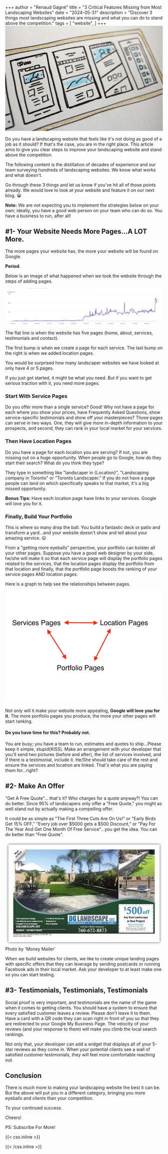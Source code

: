 +++
author = "Renaud Gagné"
title = "3 Critical Features Missing from Most Landscaping Websites"
date = "2024-05-31"
description = "Discover 3 things most landscaping websites are missing and what you can do to stand above the competition."
tags = [
    "website",
]
+++
![Drawing of websites](featured.jpg "What Is Missing On Most Landscaping Websites")

Do you have a landscaping website that feels like it's not doing as good of a job as it should? If that's the case, you are in the right place. This article aims to give you clear steps to improve your landscaping website and stand above the competition. 

The following content is the distillation of decades of experience and our team surveying hundreds of landscaping websites. We know what works and what doesn't.

Go through these 3 things and let us know if you've hit all of those points already. We would love to look at your website and feature it on our next blog. 😀

**Note:** We are not expecting you to implement the strategies below on your own; ideally, you have a good web person on your team who can do so. You have a business to run, after all!

## #1- Your Website Needs More Pages...A LOT More.

The more pages your website has, the more your website will be found on Google.

**Period.** 

Below is an image of what happened when we took the website through the steps of adding pages.

![Graph showing the increase in traffic when more pages are added to a landscaping website](more_pages_more_eyeballs.jpg "More Pages More Eyeballs")

The flat line is when the website has five pages (home, about, services, testimonials and contact).

The first bump is when we create a page for each service. The last bump on the right is when we added location pages.

You would be surprised how many landscaper websites we have looked at only have 4 or 5 pages.

If you just got started, it might be what you need. But if you want to get serious traction with it, you need more pages.

### Start With Service Pages

Do you offer more than a single service? Good! Why not have a page for each where you show your prices, have Frequently Asked Questions, show service-specific testimonials and show off your masterpieces? Those pages can serve in two ways. One, they will give more in-depth information to your prospects, and second, they can rank in your local market for your services.

### Then Have Location Pages

Do you have a page for each location you are serving? If not, you are missing out on a huge opportunity. When people go to Google, how do they start their search? What do you think they type?

They type in something like "landscaper in {Location}", "Landscaping company in Toronto" or "Toronto Landscaper." If you do not have a page people can land on which specifically speaks to that market, it's a big missed opportunity.

**Bonus Tips**: Have each location page have links to your services. Google will love you for it.

### Finally, Build Your Portfolio

This is where so many drop the ball. You build a fantastic deck or patio and transform a yard…and your website doesn't show and tell about your amazing service. 😮  

From a "getting more eyeballs" perspective, your portfolio can bolster all your other pages. Suppose you have a good web designer by your side, he/she will make it so that each service page will display the portfolio pages related to the services, that the location pages display the portfolio from that location and finally, that the portfolio page boosts the ranking of your service pages AND location pages.

Here is a graph to help see the relationships between pages.

![Graph showing the relations between the pages in the context of a landscaping website](relationship.jpg "Relationship between website pages")

Not only will it make your website more appealing, **Google will love you for it.** The more portfolio pages you produce, the more your other pages will start ranking. 

#### Do you have time for this? Probably not.

You are busy; you have a team to run, estimates and quotes to ship…Please keep it simple, stupid(KISS). Make an arrangement with your developer that you'll send two pictures (before and after), the list of services involved, and if there is a testimonial, include it. He/She should take care of the rest and ensure the services and location are linked. That's what you are paying them for…right?

## #2- Make An Offer

"Get A Free Quote"… that's it? Who charges for a quote anyway?!
You can do better. Since 95% of landscapers only offer a "Free Quote," you might as well stand out by actually making a compelling offer.

It could be as simple as "The First Three Cuts Are On Us!" or "Early Birds Get 15% OFF," "Every job over $5000 gets a $500 Discount," or "Pay For The Year And Get One Month Of Free Service"…you get the idea. You can do better than "Free Quote".

![Postcard example of an offer](offer.jpg "A postcard for landscapers")
Photo by 'Money Mailer'

When we build websites for clients, we like to create unique landing pages with specific offers that they can leverage by sending postcards or running Facebook ads in their local market. Ask your developer to at least make one so you can start testing.

## #3- Testimonials, Testimonials, Testimonials

Social proof is very important, and testimonials are the name of the game when it comes to getting clients. You should have a system to ensure that every satisfied customer leaves a review. Please don't leave it to them. Have a card with a QR code they can scan right in front of you so that they are redirected to your Google My Business Page. The velocity of your reviews (and your response to them) will make you climb the local search rankings.

Not only that, your developer can add a widget that displays all of your 5-star reviews as they come in. When your potential clients see a wall of satisfied customer testimonials, they will feel more comfortable reaching out.

## Conclusion

There is much more to making your landscaping website the best it can be. But the above will put you in a different category, bringing you more eyeballs and clients than your competition.

To your continued success.

Cheers!

PS: Subscribe For More!

{{< css.inline >}}

<style>
.emojify {
	font-family: Apple Color Emoji, Segoe UI Emoji, NotoColorEmoji, Segoe UI Symbol, Android Emoji, EmojiSymbols;
	font-size: 2rem;
	vertical-align: middle;
}
@media screen and (max-width:650px) {
  .nowrap {
    display: block;
    margin: 25px 0;
  }
}
</style>

{{< /css.inline >}}

